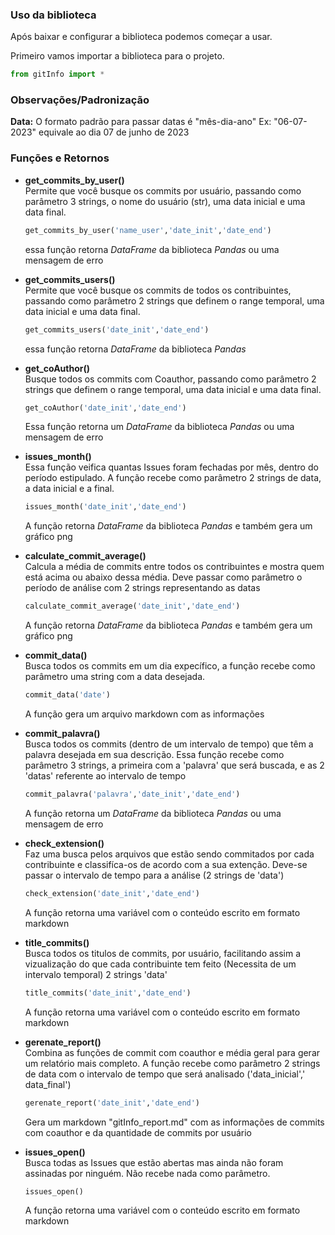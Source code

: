 ### Uso da biblioteca

Após baixar e configurar a biblioteca podemos começar a usar.  

Primeiro vamos importar a biblioteca para o projeto.

```python
from gitInfo import *
```  

### Observações/Padronização  

**Data:** O formato padrão para passar datas é "mês-dia-ano" Ex: "06-07-2023" equivale ao dia 07 de junho de 2023  

### Funções e Retornos  

- **get_commits_by_user()**  
  Permite que você busque os commits por usuário, passando como parâmetro 3 strings, o nome do usuário (str), uma data inicial e uma data final.  

  ```python
  get_commits_by_user('name_user','date_init','date_end')
  ```  
  
  essa função retorna _DataFrame_ da biblioteca _Pandas_ ou uma mensagem de erro  

- **get_commits_users()**  
  Permite que você busque os commits de todos os contribuintes, passando como parâmetro 2 strings que definem o range temporal, uma data inicial e uma data final.  

  ```python
  get_commits_users('date_init','date_end')
  ```  

  essa função retorna _DataFrame_ da biblioteca _Pandas_  

- **get_coAuthor()**  
  Busque todos os commits com Coauthor, passando como parâmetro 2 strings que definem o range temporal, uma data inicial e uma data final.  

  ```python
  get_coAuthor('date_init','date_end')
  ```  

  Essa função retorna um _DataFrame_ da biblioteca _Pandas_ ou uma mensagem de erro  

- **issues_month()**  
  Essa função veifica quantas Issues foram fechadas por mês, dentro do período estipulado. A função recebe como parâmetro 2 strings de data, a data inicial e a final.

  ```python
  issues_month('date_init','date_end')
  ```  

  A função retorna _DataFrame_ da biblioteca _Pandas_ e também gera um gráfico png

- **calculate_commit_average()**  
  Calcula a média de commits entre todos os contribuintes e mostra quem está acima ou abaixo dessa média. Deve passar como parâmetro o período de análise com 2 strings representando as datas

  ```python
  calculate_commit_average('date_init','date_end')
  ```  

  A função retorna _DataFrame_ da biblioteca _Pandas_ e também gera um gráfico png

- **commit_data()**  
  Busca todos os commits em um dia expecífico, a função recebe como parâmetro uma string com a data desejada.

  ```python
  commit_data('date')
  ```  

  A função gera um arquivo markdown com as informações

- **commit_palavra()**  
  Busca todos os commits (dentro de um intervalo de tempo) que têm a palavra desejada em sua descrição. Essa função recebe como parâmetro 3 strings, a primeira com a 'palavra' que será buscada, e as 2 'datas' referente ao intervalo de tempo

  ```python
  commit_palavra('palavra','date_init','date_end')
  ```  

  A função retorna um _DataFrame_ da biblioteca _Pandas_ ou uma mensagem de erro  

- **check_extension()**  
  Faz uma busca pelos arquivos que estão sendo commitados por cada contribuinte e classifíca-os de acordo com a sua extenção. Deve-se passar o intervalo de tempo para a análise (2 strings de 'data')

  ```python
  check_extension('date_init','date_end')
  ```  

  A função retorna uma variável com o conteúdo escrito em formato markdown

- **title_commits()**  
  Busca todos os titulos de commits, por usuário, facilitando assim a vizualização do que cada contribuinte tem feito (Necessita de um intervalo temporal) 2 strings 'data'

  ```python
  title_commits('date_init','date_end')
  ```  

  A função retorna uma variável com o conteúdo escrito em formato markdown  

- **gerenate_report()**  
  Combina as funções de commit com coauthor e média geral para gerar um relatório mais completo. A função recebe como parâmetro 2 strings de data com o intervalo de tempo que será analisado ('data_inicial',' data_final')

  ```python
  gerenate_report('date_init','date_end')
  ```  

  Gera um markdown "gitInfo_report.md" com as informações de commits com coauthor e da quantidade de commits por usuário

- **issues_open()**  
  Busca todas as Issues que estão abertas mas ainda não foram assinadas por ninguém. Não recebe nada como parâmetro.

  ```python
  issues_open()
  ```  

  A função retorna uma variável com o conteúdo escrito em formato markdown